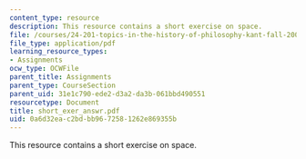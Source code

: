 ```yaml
---
content_type: resource
description: This resource contains a short exercise on space.
file: /courses/24-201-topics-in-the-history-of-philosophy-kant-fall-2005/0a6d32eac2bdbb9672581262e869355b_short_exer_answr.pdf
file_type: application/pdf
learning_resource_types:
- Assignments
ocw_type: OCWFile
parent_title: Assignments
parent_type: CourseSection
parent_uid: 31e1c790-ede2-d3a2-da3b-061bbd490551
resourcetype: Document
title: short_exer_answr.pdf
uid: 0a6d32ea-c2bd-bb96-7258-1262e869355b
---
```

This resource contains a short exercise on space.


